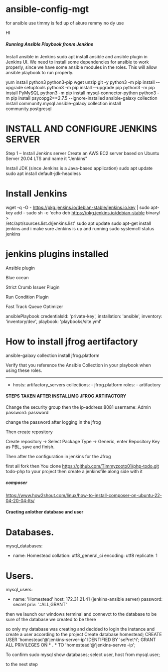 # ansible-config-mgt
for ansible use 
timmy is fed up of akure
remmy no dy use 

HI




##### Running Ansible Playbook fronm Jenkins
Install ansible in Jenkins sudo apt install ansible and ansible plugin in Jenkins UI. We need to install some dependencies for ansible to work properly, since we have some ansible modules in the roles. This will allow ansible playbook to run properly.

yum install python3 python3-pip wget unzip git -y
python3 -m pip install --upgrade setuptools
python3 -m pip install --upgrade pip
python3 -m pip install PyMySQL
python3 -m pip install mysql-connector-python
python3 -m pip install psycopg2==2.7.5 --ignore-installed
ansible-galaxy collection install community.mysql
ansible-galaxy collection install community.postgresql

# INSTALL AND CONFIGURE JENKINS SERVER
Step 1 – Install Jenkins server
Create an AWS EC2 server based on Ubuntu Server 20.04 LTS and name it "Jenkins"

Install JDK (since Jenkins is a Java-based application)
sudo apt update
sudo apt install default-jdk-headless
# Install Jenkins
wget -q -O - https://pkg.jenkins.io/debian-stable/jenkins.io.key | sudo apt-key add -
sudo sh -c 'echo deb https://pkg.jenkins.io/debian-stable binary/ > \
    /etc/apt/sources.list.d/jenkins.list'
sudo apt update
sudo apt-get install jenkins
and i make sure Jenkins is up and running
sudo systemctl status jenkins


# jenkins plugins installed 
Ansible plugin

Blue ocean

Strict Crumb Issuer Plugin


Run Condition Plugin

Fast Track Queue Optimizer


ansiblePlaybook credentialsId: 'private-key', installation: 'ansible', inventory: 'inventory/dev', playbook: 'playbooks/site.yml'


# How to install jfrog aertifactory

ansible-galaxy collection install jfrog.platform


Verify that you reference the Ansible Collection in your playbook when using these roles.

---
- hosts: artifactory_servers
      collections:
        - jfrog.platform
      roles:
        - artifactory
####  STEPS TAKEN AFTER INSTALLIMG JFROG ARTIFACTORY

Change the security group
then the ip-address:8081
username: Admin
password: password

change the password after logging in the jfrog 

Then create repository 

Create repository -> Select Package Type -> Generic, enter Repository Key as PBL, save and finish.

Then after the configuration in jenkins for the Jfrog 

 first all fork then 
You clone https://github.com/Timmyzooto01/php-todo.git todo-php to your project then create a jenkinsfile along side with it 

##### composer 
https://www.how2shout.com/linux/how-to-install-composer-on-ubuntu-22-04-20-04-lts/

#### Craeting anlother database and user 

# Databases.
mysql_databases:
   - name: Homestead
     collation: utf8_general_ci
     encoding: utf8
     replicate: 1

# Users.
mysql_users: 
  - name: 'Homestead'
    host: 172.31.21.41 (jenkins-ansible server)
    password: secret
    priv: '*.*:ALL,GRANT'


 then 
we launch our windows terminal and connevct to the database to be sure of the database we created to be there 

so only my database was creating and decided to login the instance and create a user according to the project 
Create database homestead;
CREATE USER 'homestead'@'jenkins-server-ip' IDENTIFIED BY 'sePret^i';
GRANT ALL PRIVILEGES ON * . * TO 'homestead'@'jenkins-servre -ip';

To confirm 
sudo mysql 
show databases;
select user, host from mysql.user;


to the next step 






